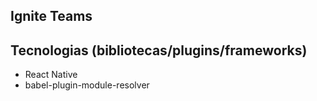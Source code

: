 ## Ignite Teams


## Tecnologias (bibliotecas/plugins/frameworks)
 - React Native
 - babel-plugin-module-resolver